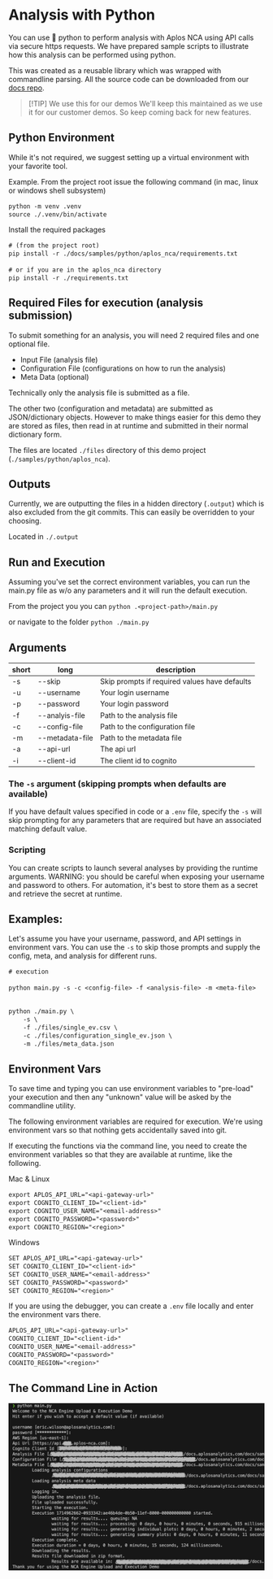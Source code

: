 # Analysis with Python

You can use 🐍 python to perform analysis with Aplos NCA using API calls via secure https requests. We have prepared sample scripts to illustrate how this analysis can be performed using python. 

This was created as a reusable library which was wrapped with commandline parsing.  All the source code can be downloaded from our [docs repo](https://github.com/AplosAnalytics/docs.aplosanalytics.com/tree/main/docs/samples/python/aplos_nca).

>[!TIP] We use this for our demos
> We'll keep this maintained as we use it for our customer demos.  So keep coming back for new features.

## Python Environment
While it's not required, we suggest setting up a virtual environment with your favorite tool.

Example.  From the project root issue the following command (in mac, linux or windows shell subsystem)
```shell
python -m venv .venv
source ./.venv/bin/activate
```

Install the required packages 
```shell
# (from the project root)
pip install -r ./docs/samples/python/aplos_nca/requirements.txt

# or if you are in the aplos_nca directory
pip install -r ./requirements.txt
```


## Required Files for execution (analysis submission)
To submit something for an analysis, you will need 2 required files and one optional file.  
- Input File (analysis file)
- Configuration File (configurations on how to run the analysis)
- Meta Data (optional)

Technically only the analysis file is submitted as a file.  

The other two (configuration and metadata) are submitted as JSON/dictionary objects.  However to make things easier for this demo they are stored as files, then read in at runtime and submitted in their normal dictionary form.

The files are located `./files` directory of this demo project (`./samples/python/aplos_nca`).


## Outputs
Currently, we are outputting the files in a hidden directory (`.output`) which is also excluded from the git commits.  This can easily be overridden to your choosing.

Located in `./.output`


## Run and Execution
Assuming you've set the correct environment variables, you can run the main.py file as w/o any parameters and it will run the default execution.

From the project you you can 
`python .<project-path>/main.py`

or navigate to the folder
`python ./main.py`

## Arguments

|short|long|description|
|---|---|---|
|-s|--skip|Skip prompts if required values have defaults|
|-u|--username|Your login username|
|-p|--password|Your login password|
|-f|--analyis-file|Path to the analysis file|
|-c|--config-file|Path to the configuration file|
|-m|--metadata-file|Path to the metadata file|
|-a|--api-url|The api url|
|-i|--client-id|The client id to cognito|

### The `-s` argument (skipping prompts when defaults are available)
If you have default values specified in code or a `.env` file, specify the `-s` will skip prompting for any parameters that are required but have an associated matching default value.


### Scripting
You can create scripts to launch several analyses by providing the runtime arguments. WARNING: you should be careful when exposing your username and password to others.
For automation, it's best to store them as a secret and retrieve the secret at runtime.


## Examples:
Let's assume you have your username, password, and API settings in environment vars.  You can use the `-s` to skip those prompts and supply the config, meta, and analysis for different runs.

```shell
# execution

python main.py -s -c <config-file> -f <analysis-file> -m <meta-file>

```

```shell

python ./main.py \
    -s \
    -f ./files/single_ev.csv \
    -c ./files/configuration_single_ev.json \
    -m ./files/meta_data.json

```

## Environment Vars

To save time and typing you can use environment variables to "pre-load" your execution and then any "unknown" value will be asked by the commandline utility.

The following environment variables are required for execution.  We're using environment vars so that nothing gets accidentally saved into git.

If executing the functions via the command line, you need to create the environment variables so that they are available at runtime, like the following.

Mac & Linux
```shell
export APLOS_API_URL="<api-gateway-url>"
export COGNITO_CLIENT_ID="<client-id>"
export COGNITO_USER_NAME="<email-address>"
export COGNITO_PASSWORD="<password>"
export COGNITO_REGION="<region>"
```
Windows
```shell
SET APLOS_API_URL="<api-gateway-url>"
SET COGNITO_CLIENT_ID="<client-id>"
SET COGNITO_USER_NAME="<email-address>"
SET COGNITO_PASSWORD="<password>"
SET COGNITO_REGION="<region>"
```
If you are using the debugger, you can create a `.env` file locally and enter the environment vars there.

```shell
APLOS_API_URL="<api-gateway-url>"
COGNITO_CLIENT_ID="<client-id>"
COGNITO_USER_NAME="<email-address>"
COGNITO_PASSWORD="<password>"
COGNITO_REGION="<region>"
```

## The Command Line in Action

![Commandline App](/docs/samples/python/aplos_nca/images/aplos-nca-commandline-cropped.png)